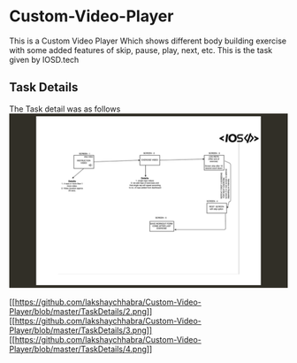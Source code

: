 # Custom-Video-Player
This is a Custom Video Player Which shows different body building exercise with some added features of skip, pause, play, next, etc. This is the task given by IOSD.tech

## Task Details

The Task detail was as follows 
![Alt text](https://github.com/lakshaychhabra/Custom-Video-Player/blob/master/TaskDetails/1.png "Optional Title")

[[https://github.com/lakshaychhabra/Custom-Video-Player/blob/master/TaskDetails/2.png]]
[[https://github.com/lakshaychhabra/Custom-Video-Player/blob/master/TaskDetails/3.png]]
[[https://github.com/lakshaychhabra/Custom-Video-Player/blob/master/TaskDetails/4.png]]
